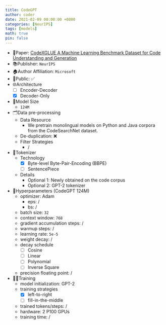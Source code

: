 ```yaml
---
title: CodeGPT
author: coder
date: 2021-02-09 00:00:00 +0800
categories: [NeurIPS]
tags: [models]
math: true
pin: false
---
```


- 📙Paper: [CodeXGLUE A Machine Learning Benchmark Dataset for Code Understanding and Generation](https://datasets-benchmarks-proceedings.neurips.cc/paper/2021/file/c16a5320fa475530d9583c34fd356ef5-Paper-round1.pdf)
- 📚Publisher: `NeurIPS`
- 🏠Author Affiliation: `Microsoft`
- 🔑Public: ✅
- 🌐Architecture
  + [ ] Encoder-Decoder
  + [x] Decoder-Only
- 📏Model Size
  + `124M`
- 🗂️Data pre-processing
  + Data Resource
    * We pretrain monolingual models on Python and Java corpora from the CodeSearchNet dataset.
  + De-duplication: ❌
  + Filter Strategies
    * /
- 🍉Tokenizer
  + Technology
    * [x] Byte-level Byte-Pair-Encoding (BBPE)
    * [ ] SentencePiece
  + Details
    * Optional 1: Newly obtained on the code corpus
    * Optional 2: GPT-2 tokenizer
- 🧪Hyperparameters (CodeGPT 124M)
  + optimizer: Adam
    * eps: /
    * bs: /
  + batch size: `32`
  + context window: `768`
  + gradient accumulation steps: /
  + warmup steps: /
  + learning rate: `5e-5`
  + weight decay: /
  + decay schedule
    * [ ] Cosine
    * [ ] Linear
    * [ ] Polynomial
    * [ ] Inverse Square
  + precision floating point: /
- 🏃‍♀️Training
  + model initialization: GPT-2
  + training strategies
    * [x] left-to-right
    * [ ] fill-in-the-middle
  + trained tokens/steps: /
  + hardware: 2 P100 GPUs
  + training time: /
